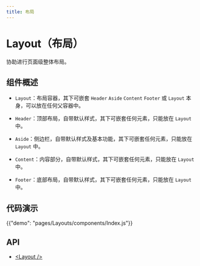 ```yaml
---
title: 布局
---
```


# Layout（布局）

<p class="description">协助进行页面级整体布局。</p>

## 组件概述

- ```Layout```：布局容器，其下可嵌套 ```Header``` ```Aside``` ```Content``` ```Footer``` 或 ```Layout``` 本身，可以放在任何父容器中。

- ```Header```：顶部布局，自带默认样式，其下可嵌套任何元素，只能放在 ```Layout``` 中。

- ```Aside```：侧边栏，自带默认样式及基本功能，其下可嵌套任何元素，只能放在 ```Layout``` 中。

- ```Content```：内容部分，自带默认样式，其下可嵌套任何元素，只能放在 ```Layout``` 中。

- ```Footer```：底部布局，自带默认样式，其下可嵌套任何元素，只能放在 ```Layout``` 中。

## 代码演示

{{"demo": "pages/Layouts/components/Index.js"}}

## API

- [&lt;Layout /&gt;](/drug-ui/api/layout)
